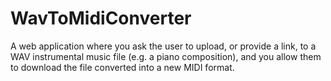 # WavToMidiConverter
A web application where you ask the user to upload, or provide a link, to a WAV instrumental music file (e.g. a piano composition), and you allow them to download the file converted into a new MIDI format.
